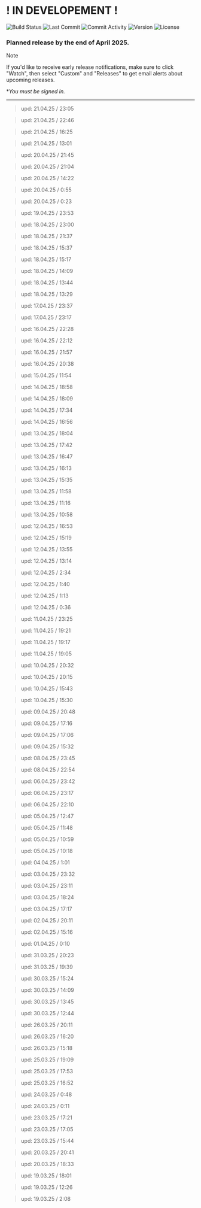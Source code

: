# ! IN DEVELOPEMENT !

![Build Status](https://img.shields.io/badge/build-passing-brightgreen)
![Last Commit](https://img.shields.io/github/last-commit/6A7573743469736162656C/Ethereal_Reverie)
![Commit Activity](https://img.shields.io/github/commit-activity/m/6A7573743469736162656C/Ethereal_Reverie)
![Version](https://img.shields.io/badge/version-0.0.0-red)
![License](https://img.shields.io/badge/license-Other-blue)

### Planned release by the end of April 2025.

> [!NOTE]
> If you'd like to receive early release notifications, make sure to click "Watch", then select "Custom" and "Releases" to get email alerts about upcoming releases.
> 
> **You must be signed in.*

---
> upd: 21.04.25 / 23:05

> upd: 21.04.25 / 22:46

> upd: 21.04.25 / 16:25

> upd: 21.04.25 / 13:01

> upd: 20.04.25 / 21:45

> upd: 20.04.25 / 21:04

> upd: 20.04.25 / 14:22

> upd: 20.04.25 / 0:55

> upd: 20.04.25 / 0:23

> upd: 19.04.25 / 23:53

> upd: 18.04.25 / 23:00

> upd: 18.04.25 / 21:37

> upd: 18.04.25 / 15:37

> upd: 18.04.25 / 15:17

> upd: 18.04.25 / 14:09

> upd: 18.04.25 / 13:44

> upd: 18.04.25 / 13:29

> upd: 17.04.25 / 23:37

> upd: 17.04.25 / 23:17

> upd: 16.04.25 / 22:28

> upd: 16.04.25 / 22:12

> upd: 16.04.25 / 21:57

> upd: 16.04.25 / 20:38

> upd: 15.04.25 / 11:54

> upd: 14.04.25 / 18:58

> upd: 14.04.25 / 18:09

> upd: 14.04.25 / 17:34

> upd: 14.04.25 / 16:56

> upd: 13.04.25 / 18:04

> upd: 13.04.25 / 17:42

> upd: 13.04.25 / 16:47

> upd: 13.04.25 / 16:13

> upd: 13.04.25 / 15:35

> upd: 13.04.25 / 11:58

> upd: 13.04.25 / 11:16

> upd: 13.04.25 / 10:58

> upd: 12.04.25 / 16:53

> upd: 12.04.25 / 15:19

> upd: 12.04.25 / 13:55

> upd: 12.04.25 / 13:14

> upd: 12.04.25 / 2:34

> upd: 12.04.25 / 1:40

> upd: 12.04.25 / 1:13

> upd: 12.04.25 / 0:36

> upd: 11.04.25 / 23:25

> upd: 11.04.25 / 19:21

> upd: 11.04.25 / 19:17

> upd: 11.04.25 / 19:05

> upd: 10.04.25 / 20:32

> upd: 10.04.25 / 20:15

> upd: 10.04.25 / 15:43

> upd: 10.04.25 / 15:30

> upd: 09.04.25 / 20:48

> upd: 09.04.25 / 17:16

> upd: 09.04.25 / 17:06

> upd: 09.04.25 / 15:32

> upd: 08.04.25 / 23:45

> upd: 08.04.25 / 22:54

> upd: 06.04.25 / 23:42

> upd: 06.04.25 / 23:17

> upd: 06.04.25 / 22:10

> upd: 05.04.25 / 12:47

> upd: 05.04.25 / 11:48

> upd: 05.04.25 / 10:59

> upd: 05.04.25 / 10:18

> upd: 04.04.25 / 1:01

> upd: 03.04.25 / 23:32

> upd: 03.04.25 / 23:11

> upd: 03.04.25 / 18:24

> upd: 03.04.25 / 17:17

> upd: 02.04.25 / 20:11

> upd: 02.04.25 / 15:16

> upd: 01.04.25 / 0:10

> upd: 31.03.25 / 20:23

> upd: 31.03.25 / 19:39

> upd: 30.03.25 / 15:24

> upd: 30.03.25 / 14:09

> upd: 30.03.25 / 13:45

> upd: 30.03.25 / 12:44

> upd: 26.03.25 / 20:11

> upd: 26.03.25 / 16:20

> upd: 26.03.25 / 15:18

> upd: 25.03.25 / 19:09

> upd: 25.03.25 / 17:53

> upd: 25.03.25 / 16:52

> upd: 24.03.25 / 0:48

> upd: 24.03.25 / 0:11

> upd: 23.03.25 / 17:21

> upd: 23.03.25 / 17:05

> upd: 23.03.25 / 15:44

> upd: 20.03.25 / 20:41

> upd: 20.03.25 / 18:33

> upd: 19.03.25 / 18:01

> upd: 19.03.25 / 12:26

> upd: 19.03.25 / 2:08
